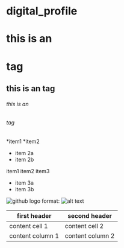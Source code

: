 # digital_profile

# this is an <h1> tag
## this is an <he> tag
###### this is an <h6> tag

*item1
*item2
 * item 2a
 * item 2b
 
 item1
 item2
 item3
 * item 3a
 * item 3b

![github logo](/images/logo.png)
format: ![alt text](url)

first header | second header
-------------| -------------
content cell 1| content cell 2
content column 1|content column 2
